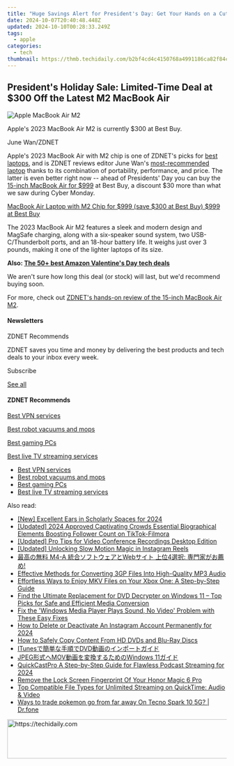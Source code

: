 ```yaml
---
title: "Huge Savings Alert for President's Day: Get Your Hands on a Cut-Price M2 MacBook Air, Limited Time Offer!"
date: 2024-10-07T20:40:48.448Z
updated: 2024-10-10T00:28:33.249Z
tags:
  - apple
categories:
  - tech
thumbnail: https://thmb.techidaily.com/b2bf4cd4c4150768a4991186ca82f84c6e82b391b455745b734da2cba3671e13.jpg
---
```


## President's Holiday Sale: Limited-Time Deal at $300 Off the Latest M2 MacBook Air

![Apple MacBook Air M2](https://www.zdnet.com/a/img/resize/eaded57df6eda2633d2d09cf59350eb1bafbe110/2023/07/06/b9a88544-8ac8-4cf9-996e-9b37415f85c3/macbook-air-15-inch-hero.jpg?auto=webp&width=1280)

Apple's 2023 MacBook Air M2 is currently $300 at Best Buy. 

June Wan/ZDNET

Apple's 2023 MacBook Air with M2 chip is one of ZDNET's picks for [best laptops](https://www.zdnet.com/article/best-laptop/), and is ZDNET reviews editor June Wan's [most-recommended laptop](https://www.zdnet.com/article/i-cant-recommend-the-15-inch-macbook-air-enough-even-if-its-not-for-me/) thanks to its combination of portability, performance, and price. The latter is even better right now -- ahead of Presidents' Day you can buy the [15-inch MacBook Air for $999](https://shop-links.co/link/?url=https%3A%2F%2Fwww.bestbuy.com%2Fsite%2Fapple-macbook-air-15-laptop-m2-chip-8gb-memory-256gb-ssd-latest-model-midnight%2F6534606.p%3F&publisher_slug=itechdaily19598&exclusive=1) at Best Buy, a discount $30 more than what we saw during Cyber Monday. 

[MacBook Air Laptop with M2 Chip for $999 (save $300 at Best Buy) $999 at Best Buy](https://shop-links.co/link/?url=https%3A%2F%2Fwww.bestbuy.com%2Fsite%2Fapple-macbook-air-15-laptop-m2-chip-8gb-memory-256gb-ssd-latest-model-midnight%2F6534606.p%3F&publisher_slug=itechdaily19598&exclusive=1)

The 2023 MacBook Air M2 features a sleek and modern design and MagSafe charging, along with a six-speaker sound system, two USB-C/Thunderbolt ports, and an 18-hour battery life. It weighs just over 3 pounds, making it one of the lighter laptops of its size. 

**Also: [The 50+ best Amazon Valentine's Day tech deals](https://www.zdnet.com/home-and-office/best-amazon-deals-valentines-day-sale/)**

We aren't sure how long this deal (or stock) will last, but we'd recommend buying soon. 

For more, check out [ZDNET's hands-on review of the 15-inch MacBook Air M2](https://www.zdnet.com/article/i-cant-recommend-the-15-inch-macbook-air-enough-even-if-its-not-for-me/).

#### Newsletters

ZDNET Recommends

ZDNET saves you time and money by delivering the best products and tech deals to your inbox every week.

 Subscribe

[See all](https://www.zdnet.com/newsletters/)

#### **ZDNET** Recommends

[Best VPN services](https://www.zdnet.com/article/best-vpn/ "Best VPN services")

[Best robot vacuums and mops](https://www.zdnet.com/article/best-robot-vacuum-mop/ "Best robot vacuums and mops")

[Best gaming PCs](https://www.zdnet.com/article/best-gaming-pc/ "Best gaming PCs")

[Best live TV streaming services](https://www.zdnet.com/article/best-live-tv-streaming-service/ "Best live TV streaming services")

* [Best VPN services](https://www.zdnet.com/article/best-vpn/ "Best VPN services")
* [Best robot vacuums and mops](https://www.zdnet.com/article/best-robot-vacuum-mop/ "Best robot vacuums and mops")
* [Best gaming PCs](https://www.zdnet.com/article/best-gaming-pc/ "Best gaming PCs")
* [Best live TV streaming services](https://www.zdnet.com/article/best-live-tv-streaming-service/ "Best live TV streaming services")

<ins class="adsbygoogle"
     style="display:block"
     data-ad-format="autorelaxed"
     data-ad-client="ca-pub-7571918770474297"
     data-ad-slot="1223367746"></ins>

<ins class="adsbygoogle"
     style="display:block"
     data-ad-client="ca-pub-7571918770474297"
     data-ad-slot="8358498916"
     data-ad-format="auto"
     data-full-width-responsive="true"></ins>

<span class="atpl-alsoreadstyle">Also read:</span>
<div><ul>
<li><a href="https://digital-screen-recording.techidaily.com/new-excellent-ears-in-scholarly-spaces-for-2024/"><u>[New] Excellent Ears in Scholarly Spaces for 2024</u></a></li>
<li><a href="https://tiktok-videos.techidaily.com/updated-2024-approved-captivating-crowds-essential-biographical-elements-boosting-follower-count-on-tiktok-filmora/"><u>[Updated] 2024 Approved Captivating Crowds Essential Biographical Elements Boosting Follower Count on TikTok-Filmora</u></a></li>
<li><a href="https://remote-screen-capture.techidaily.com/updated-pro-tips-for-video-conference-recordings-desktop-edition/"><u>[Updated] Pro Tips for Video Conference Recordings Desktop Edition</u></a></li>
<li><a href="https://instagram-video-files.techidaily.com/updated-unlocking-slow-motion-magic-in-instagram-reels/"><u>[Updated] Unlocking Slow Motion Magic in Instagram Reels</u></a></li>
<li><a href="https://tech-haven.techidaily.com/m4-a-web-4/"><u>最高の無料 M4-A 統合ソフトウェアとWebサイト 上位4選択: 専門家がお薦め!</u></a></li>
<li><a href="https://tech-haven.techidaily.com/effective-methods-for-converting-3gp-files-into-high-quality-mp3-audio/"><u>Effective Methods for Converting 3GP Files Into High-Quality MP3 Audio</u></a></li>
<li><a href="https://tech-haven.techidaily.com/effortless-ways-to-enjoy-mkv-files-on-your-xbox-one-a-step-by-step-guide/"><u>Effortless Ways to Enjoy MKV Files on Your Xbox One: A Step-by-Step Guide</u></a></li>
<li><a href="https://tech-haven.techidaily.com/find-the-ultimate-replacement-for-dvd-decrypter-on-windows-11-top-picks-for-safe-and-efficient-media-conversion/"><u>Find the Ultimate Replacement for DVD Decrypter on Windows 11 – Top Picks for Safe and Efficient Media Conversion</u></a></li>
<li><a href="https://tech-haven.techidaily.com/fix-the-windows-media-player-plays-sound-no-video-problem-with-these-easy-fixes/"><u>Fix the 'Windows Media Player Plays Sound, No Video' Problem with These Easy Fixes</u></a></li>
<li><a href="https://instagram-videos.techidaily.com/how-to-delete-or-deactivate-an-instagram-account-permanently-for-2024/"><u>How to Delete or Deactivate An Instagram Account Permanently for 2024</u></a></li>
<li><a href="https://tech-haven.techidaily.com/how-to-safely-copy-content-from-hd-dvds-and-blu-ray-discs/"><u>How to Safely Copy Content From HD DVDs and Blu-Ray Discs</u></a></li>
<li><a href="https://tech-haven.techidaily.com/itunesdvd/"><u>ITunesで簡単な手順でDVD動画のインポートガイド</u></a></li>
<li><a href="https://tech-haven.techidaily.com/jpegmovwindows-11/"><u>JPEG形式へMOV動画を変換するためのWindows 11ガイド</u></a></li>
<li><a href="https://extra-support.techidaily.com/quickcastpro-a-step-by-step-guide-for-flawless-podcast-streaming-for-2024/"><u>QuickCastPro A Step-by-Step Guide for Flawless Podcast Streaming for 2024</u></a></li>
<li><a href="https://easy-unlock-android.techidaily.com/remove-the-lock-screen-fingerprint-of-your-honor-magic-6-pro-by-drfone-android/"><u>Remove the Lock Screen Fingerprint Of Your Honor Magic 6 Pro</u></a></li>
<li><a href="https://techtrends.techidaily.com/top-compatible-file-types-for-unlimited-streaming-on-quicktime-audio-and-video/"><u>Top Compatible File Types for Unlimited Streaming on QuickTime: Audio & Video</u></a></li>
<li><a href="https://android-pokemon-go.techidaily.com/ways-to-trade-pokemon-go-from-far-away-on-tecno-spark-10-5g-drfone-by-drfone-virtual-android/"><u>Ways to trade pokemon go from far away On Tecno Spark 10 5G? | Dr.fone</u></a></li>
</ul></div>

<!-- affiliate ads begin -->
<a href="https://appsumo.8odi.net/c/5597632/2082527/7443" target="_top" id="2082527">
  <img src="//a.impactradius-go.com/display-ad/7443-2082527" border="0" alt="https://techidaily.com" width="728" height="90"/>
</a>
<img height="0" width="0" src="https://appsumo.8odi.net/i/5597632/2082527/7443" style="position:absolute;visibility:hidden;" border="0" />
<!-- affiliate ads end -->


